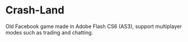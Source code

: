 # Crash-Land
Old Facebook game made in Adobe Flash CS6 (AS3), support multiplayer modes such as trading and chatting.

